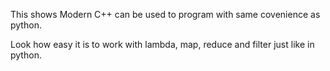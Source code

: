 
This shows Modern C++ can be used to program with same covenience as python.

Look how easy it is to work with lambda, map, reduce and filter just like in python.




